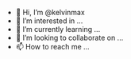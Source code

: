- 👋 Hi, I’m @kelvinmax
- 👀 I’m interested in ...
- 🌱 I’m currently learning ...
- 💞️ I’m looking to collaborate on ...
- 📫 How to reach me ...

<!---
kelvinmax/kelvinmax is a ✨ special ✨ repository because its `README.md` (this file) appears on your GitHub profile.
You can click the Preview link to take a look at your changes.
--->
